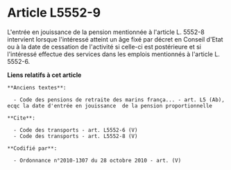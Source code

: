 # Article L5552-9

L'entrée en jouissance de la pension mentionnée à l'article L. 5552-8 intervient lorsque l'intéressé atteint un âge fixé par
décret en Conseil d'Etat ou à la date de cessation de l'activité si celle-ci est postérieure et si l'intéressé effectue des
services dans les emplois mentionnés à l'article L. 5552-6.

**Liens relatifs à cet article**

	**Anciens textes**:

	  - Code des pensions de retraite des marins frança... - art. L5 (Ab), ecqc la date d'entrée en jouissance  de la pension proportionnelle

	**Cite**:

	  - Code des transports - art. L5552-6 (V)
	  - Code des transports - art. L5552-8 (V)

	**Codifié par**:

	  - Ordonnance n°2010-1307 du 28 octobre 2010 - art. (V)
